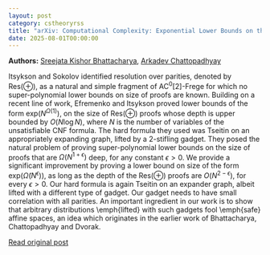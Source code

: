 ```yaml
---
layout: post
category: cstheoryrss
title: "arXiv: Computational Complexity: Exponential Lower Bounds on the Size of ResLin Proofs of Nearly"
date: 2025-08-01T00:00:00
---
```


**Authors:** [Sreejata Kishor Bhattacharya](https://dblp.uni-trier.de/search?q=Sreejata+Kishor+Bhattacharya), [Arkadev Chattopadhyay](https://dblp.uni-trier.de/search?q=Arkadev+Chattopadhyay)

Itsykson and Sokolov identified resolution over parities, denoted by
$\text{Res}(\oplus)$, as a natural and simple fragment of
$\text{AC}^0[2]$-Frege for which no super-polynomial lower bounds on size of
proofs are known. Building on a recent line of work, Efremenko and Itsykson
proved lower bounds of the form $\text{exp}(N^{\Omega(1)})$, on the size of
$\text{Res}(\oplus)$ proofs whose depth is upper bounded by $O(N\log N)$, where
$N$ is the number of variables of the unsatisfiable CNF formula. The hard
formula they used was Tseitin on an appropriately expanding graph, lifted by a
$2$-stifling gadget. They posed the natural problem of proving super-polynomial
lower bounds on the size of proofs that are $\Omega(N^{1+\epsilon})$ deep, for
any constant $\epsilon > 0$.
We provide a significant improvement by proving a lower bound on size of the
form $\text{exp}(\tilde{\Omega}(N^{\epsilon}))$, as long as the depth of the
$\text{Res}(\oplus)$ proofs are $O(N^{2-\epsilon})$, for every $\epsilon > 0$.
Our hard formula is again Tseitin on an expander graph, albeit lifted with a
different type of gadget. Our gadget needs to have small correlation with all
parities.
An important ingredient in our work is to show that arbitrary distributions
\emph{lifted} with such gadgets fool \emph{safe} affine spaces, an idea which
originates in the earlier work of Bhattacharya, Chattopadhyay and Dvorak.

[Read original post](http://arxiv.org/abs/2507.23008v1)
